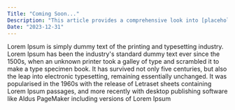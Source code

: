 ```yaml
---
Title: "Coming Soon..."
Description: "This article provides a comprehensive look into [placeholder topic]. Explore the various aspects and gain insights into [more placeholder content]. Whether you're a beginner or an enthusiast, this piece aims to engage readers at every level. Stay tuned for a detailed exploration that will leave you with a deeper understanding of [placeholder topic]."
Date: "2023-12-31"
---
```


Lorem Ipsum is simply dummy text of the printing and typesetting industry. Lorem Ipsum has been the industry's standard dummy text ever since the 1500s, when an unknown printer took a galley of type and scrambled it to make a type specimen book. It has survived not only five centuries, but also the leap into electronic typesetting, remaining essentially unchanged. It was popularised in the 1960s with the release of Letraset sheets containing Lorem Ipsum passages, and more recently with desktop publishing software like Aldus PageMaker including versions of Lorem Ipsum